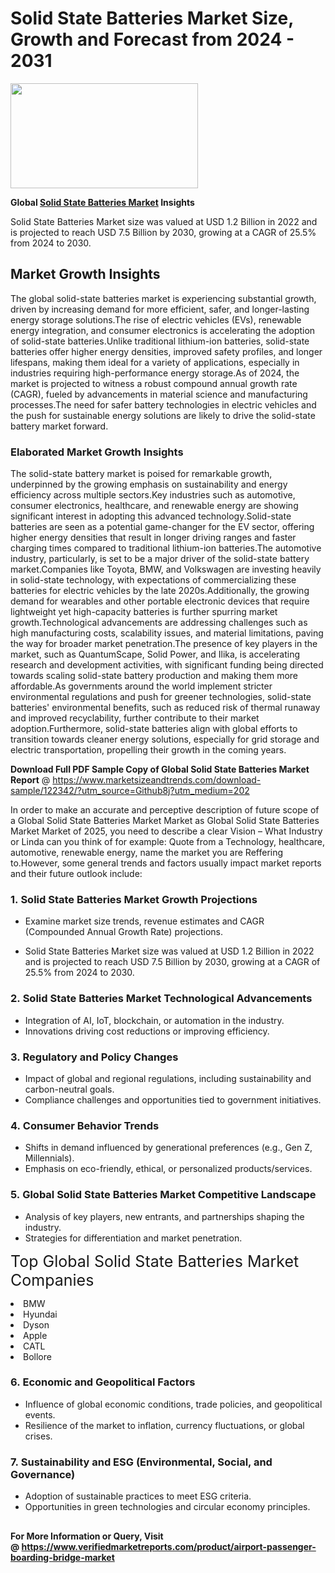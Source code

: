 <H1>Solid State Batteries Market Size, Growth and Forecast from 2024 - 2031</H1><img class="aligncenter size-medium wp-image-584254" src="https://thirdeyenews.in/wp-content/uploads/2024/09/Global-Market-Research-300x168.jpeg" alt="" width="300" height="168" /><p><strong>Global&nbsp;<a href="https://www.marketsizeandtrends.com/download-sample/122342/?utm_source=Github8j?utm_medium=202">Solid State Batteries Market</a> Insights</strong></p><p>Solid State Batteries Market size was valued at USD 1.2 Billion in 2022 and is projected to reach USD 7.5 Billion by 2030, growing at a CAGR of 25.5% from 2024 to 2030.</p><p><h2>Market Growth Insights</h2> The global solid-state batteries market is experiencing substantial growth, driven by increasing demand for more efficient, safer, and longer-lasting energy storage solutions.The rise of electric vehicles (EVs), renewable energy integration, and consumer electronics is accelerating the adoption of solid-state batteries.Unlike traditional lithium-ion batteries, solid-state batteries offer higher energy densities, improved safety profiles, and longer lifespans, making them ideal for a variety of applications, especially in industries requiring high-performance energy storage.As of 2024, the market is projected to witness a robust compound annual growth rate (CAGR), fueled by advancements in material science and manufacturing processes.The need for safer battery technologies in electric vehicles and the push for sustainable energy solutions are likely to drive the solid-state battery market forward. <h3>Elaborated Market Growth Insights</h3> The solid-state battery market is poised for remarkable growth, underpinned by the growing emphasis on sustainability and energy efficiency across multiple sectors.Key industries such as automotive, consumer electronics, healthcare, and renewable energy are showing significant interest in adopting this advanced technology.Solid-state batteries are seen as a potential game-changer for the EV sector, offering higher energy densities that result in longer driving ranges and faster charging times compared to traditional lithium-ion batteries.The automotive industry, particularly, is set to be a major driver of the solid-state battery market.Companies like Toyota, BMW, and Volkswagen are investing heavily in solid-state technology, with expectations of commercializing these batteries for electric vehicles by the late 2020s.Additionally, the growing demand for wearables and other portable electronic devices that require lightweight yet high-capacity batteries is further spurring market growth.Technological advancements are addressing challenges such as high manufacturing costs, scalability issues, and material limitations, paving the way for broader market penetration.The presence of key players in the market, such as QuantumScape, Solid Power, and Ilika, is accelerating research and development activities, with significant funding being directed towards scaling solid-state battery production and making them more affordable.As governments around the world implement stricter environmental regulations and push for greener technologies, solid-state batteries' environmental benefits, such as reduced risk of thermal runaway and improved recyclability, further contribute to their market adoption.Furthermore, solid-state batteries align with global efforts to transition towards cleaner energy solutions, especially for grid storage and electric transportation, propelling their growth in the coming years.</p><p><span class=""><strong>Download Full PDF Sample Copy of Global Solid State Batteries Market Report</strong> @ <a href="https://www.marketsizeandtrends.com/download-sample/122342/?utm_source=Github8j?utm_medium=202" target="_blank">https://www.marketsizeandtrends.com/download-sample/122342/?utm_source=Github8j?utm_medium=202</a></span></p><p>In order to make an accurate and perceptive description of future scope of a Global&nbsp;Solid State Batteries Market Market as Global&nbsp;Solid State Batteries Market Market of 2025, you need to describe a clear Vision &ndash; What Industry or Linda can you think of for example: Quote from a Technology, healthcare, automotive, renewable energy, name the market you are Reffering to.However, some general trends and factors usually impact market reports and their future outlook include:</p><h3>1.&nbsp;<strong>Solid State Batteries Market Growth Projections</strong></h3><ul><li>Examine market size trends, revenue estimates and CAGR (Compounded Annual Growth Rate) projections.</li><li><p>Solid State Batteries Market size was valued at USD 1.2 Billion in 2022 and is projected to reach USD 7.5 Billion by 2030, growing at a CAGR of 25.5% from 2024 to 2030.</p></li></ul><h3>2.&nbsp;<strong>Solid State Batteries Market Technological Advancements</strong></h3><ul><li>Integration of AI, IoT, blockchain, or automation in the industry.</li><li>Innovations driving cost reductions or improving efficiency.</li></ul><h3>3.&nbsp;<strong>Regulatory and Policy Changes</strong></h3><ul><li>Impact of global and regional regulations, including sustainability and carbon-neutral goals.</li><li>Compliance challenges and opportunities tied to government initiatives.</li></ul><h3>4.&nbsp;<strong>Consumer Behavior Trends</strong></h3><ul><li>Shifts in demand influenced by generational preferences (e.g., Gen Z, Millennials).</li><li>Emphasis on eco-friendly, ethical, or personalized products/services.</li></ul><h3>5.&nbsp;<strong>Global Solid State Batteries Market Competitive Landscape</strong></h3><ul><li>Analysis of key players, new entrants, and partnerships shaping the industry.</li><li>Strategies for differentiation and market penetration.</li></ul><p data-pm-slice="1 1 []"><span style="color: inherit; font-family: inherit; font-size: 25px;">Top Global Solid State Batteries Market Companies</span></p><div class="" data-test-id=""><p><li>BMW</li><li> Hyundai</li><li> Dyson</li><li> Apple</li><li> CATL</li><li> Bollore</li></p></div><h3>6.&nbsp;<strong>Economic and Geopolitical Factors</strong></h3><ul><li>Influence of global economic conditions, trade policies, and geopolitical events.</li><li>Resilience of the market to inflation, currency fluctuations, or global crises.</li></ul><h3>7.&nbsp;<strong>Sustainability and ESG (Environmental, Social, and Governance)</strong></h3><ul><li>Adoption of sustainable practices to meet ESG criteria.</li><li>Opportunities in green technologies and circular economy principles.</li></ul><h2><strong style="font-size: 14px;">For More Information or Query, Visit @&nbsp;</strong><a style="background-color: #ffffff; font-size: 14px;" href="https://www.marketsizeandtrends.com/report/solid-state-batteries-market/" target="_blank">https://www.verifiedmarketreports.com/product/airport-passenger-boarding-bridge-market</a></h2>